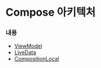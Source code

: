 # Compose 아키텍처

### 내용
- [ViewModel](https://github.com/damon-911/FastCampus/tree/main/Part4/chapter5/app/src/main/java/fastcampus/part4/chapter5/example/ViewModelExample.kt)
- [LiveData](https://github.com/damon-911/FastCampus/tree/main/Part4/chapter5/app/src/main/java/fastcampus/part4/chapter5/example/LiveDataExample.kt)
- [CompositionLocal](https://github.com/damon-911/FastCampus/tree/main/Part4/chapter5_plus/app/src/main/java/fastcampus/part4/chapter5_plus/example/CompositionLocalExample.kt)